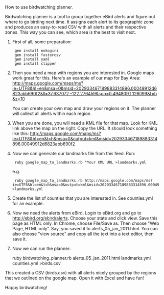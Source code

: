 How to use birdwatching planner.

Birdwatching planner is a tool to group together eBird alerts and
figure out where to go birding next time. It assigns each alert to its
geographic zone and produces an easy-to-read CSV with all alerts and
their respective zones. This way you can see, which area is the best
to visit next.

 1. First of all, some preparation:
 
         gem install nokogiri
         gem install fastercsv
         gem install yaml
         gem install clipper
    
 1. Then you need a map with regions you are interested in. Google maps work
great for this. Here's an example of our map for Bay Area:
http://maps.google.com/maps/ms?ie=UTF8&hl=en&msa=0&msid=202933467189883314896.00049912d6823abb690f2&ll=37.637072,-122.276459&spn=0.494809,1.126099&t=h&z=10

    You can create your own map and draw your regions on it. The planner will collect all alerts within each region.

 1. When you are done, you will need a KML file for that map. Look for KML link above the map on the right. Copy the URL. It should look something like this:
http://maps.google.com/maps/ms?ie=UTF8&hl=en&t=h&msa=0&output=kml&msid=202933467189883314896.00049912d6823abb690f2
 
 1. Now we can generate our landmarks file from this feed. Run:
    
    
         ruby google_map_to_landmarks.rb "Your KML URL >landmarks.yml
     
    e.g.
     
         ruby google_map_to_landmarks.rb http://maps.google.com/maps/ms?ie=UTF8&hl=en&t=h&msa=0&output=kml&msid=202933467189883314896.00049912d6823abb690f2 >landmarks.yml
     
 1. Create the list of counties that you are interested in. See counties.yml for an example.
 
 1. Now we need the alerts from eBird. Login to eBird.org and go to
    http://ebird.org/ebird/alerts. Choose your state and click view.
    Save this page as HTML only. In Chrome, choose File/Save as. Then
    choose "Web Page, HTML only". Say, you saved it to
    alerts_05_jan_2011.html. You can also choose "view source" and
    copy all the text into a text editor, then save it.
    
 1. Now we can run the planner:
    
    ruby birdwatching_planner.rb alerts_05_jan_2011.html landmarks.yml counties.yml >birds.csv
    
 This created a CSV (birds.csv) with all alerts nicely grouped by the
 regions that we outlined on the google map. Open it with Excel and have fun! 
 
 Happy birdwatching!
 
  


